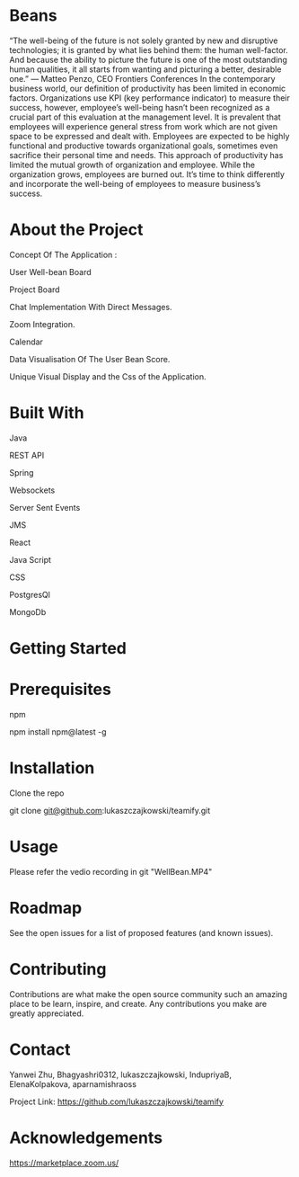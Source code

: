 # Beans

“The well-being of the future is not solely granted by new and disruptive technologies; it is granted by what lies behind them: the human well-factor. And because the ability to picture the future is one of the most outstanding human qualities, it all starts from wanting and picturing a better, desirable one.” — Matteo Penzo, CEO Frontiers Conferences
In the contemporary business world, our definition of productivity has been limited in economic factors. Organizations use KPI (key performance indicator) to measure their success, however, employee’s well-being hasn’t been recognized as a crucial part of this evaluation at the management level. It is prevalent that employees will experience general stress from work which are not given space to be expressed and dealt with. Employees are expected to be highly functional and productive towards organizational goals, sometimes even sacrifice their personal time and needs. This approach of productivity has limited the mutual growth of organization and employee. While the organization grows, employees are burned out. 
It’s time to think differently and incorporate the well-being of employees to measure business’s success.



# About the Project

Concept Of The Application :

User Well-bean Board

Project Board 

Chat Implementation With Direct Messages.

Zoom Integration.

Calendar 

Data Visualisation Of The User Bean Score.

Unique  Visual Display and the Css of the Application.



# Built With

Java

REST API

Spring

Websockets  

Server Sent Events  

JMS 

React

Java Script

CSS

PostgresQl  

MongoDb 


# Getting Started



# Prerequisites

npm

npm install npm@latest -g

# Installation

Clone the repo

git clone git@github.com:lukaszczajkowski/teamify.git


# Usage

Please refer the vedio recording in git "WellBean.MP4" 


# Roadmap

See the open issues for a list of proposed features (and known issues).

# Contributing

Contributions are what make the open source community such an amazing place to be learn, inspire, and create. Any contributions you make are greatly appreciated.

# Contact

Yanwei Zhu, Bhagyashri0312, lukaszczajkowski, IndupriyaB, ElenaKolpakova, aparnamishraoss

Project Link: https://github.com/lukaszczajkowski/teamify

# Acknowledgements

https://marketplace.zoom.us/
